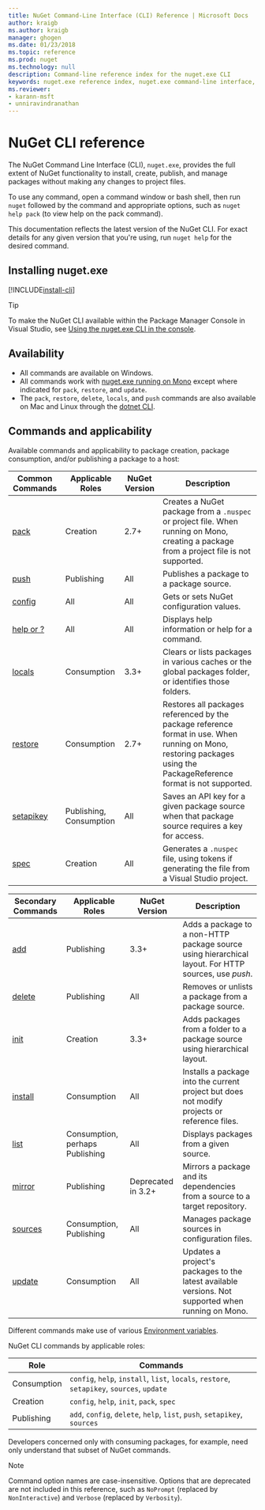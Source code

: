 ```yaml
---
title: NuGet Command-Line Interface (CLI) Reference | Microsoft Docs
author: kraigb
ms.author: kraigb
manager: ghogen
ms.date: 01/23/2018
ms.topic: reference
ms.prod: nuget
ms.technology: null
description: Command-line reference index for the nuget.exe CLI
keywords: nuget.exe reference index, nuget.exe command-line interface, nuget.exe CLI, nuget command
ms.reviewer:
- karann-msft
- unniravindranathan
---
```


# NuGet CLI reference

The NuGet Command Line Interface (CLI), `nuget.exe`, provides the full extent of NuGet functionality to install, create, publish, and manage packages without making any changes to project files.

To use any command, open a command window or bash shell, then run `nuget` followed by the command and appropriate options, such as `nuget help pack` (to view help on the pack command).

This documentation reflects the latest version of the NuGet CLI. For exact details for any given version that you're using,  run `nuget help` for the desired command.

## Installing nuget.exe

[!INCLUDE[install-cli](../includes/install-cli.md)]

> [!Tip]
> To make the NuGet CLI available within the Package Manager Console in Visual Studio, see [Using the nuget.exe CLI in the console](package-manager-console.md#using-the-nugetexe-cli-in-the-console).

## Availability

- All commands are available on Windows.
- All commands work with [nuget.exe running on Mono](../install-nuget-client-tools.md#mac-osx-and-linux) except where indicated for `pack`, `restore`, and `update`.
- The `pack`, `restore`, `delete`, `locals`, and `push` commands are also available on Mac and Linux through the [dotnet CLI](dotnet-Commands.md).

## Commands and applicability

Available commands and applicability to package creation, package consumption, and/or publishing a package to a host:

| Common Commands | Applicable Roles | NuGet Version | Description |
| --- | --- | --- | --- |
| [pack](cli-ref-pack.md) | Creation | 2.7+ | Creates a NuGet package from a `.nuspec` or project file. When running on Mono, creating a package from a project file is not supported. |
| [push](cli-ref-push.md) | Publishing | All | Publishes a package to a package source. |
| [config](cli-ref-config.md) | All | All | Gets or sets NuGet configuration values. |
| [help or ?](cli-ref-help.md) | All | All | Displays help information or help for a command. |
| [locals](cli-ref-locals.md) | Consumption | 3.3+ | Clears or lists packages in various caches or the global packages folder, or identifies those folders. |
| [restore](cli-ref-restore.md) | Consumption | 2.7+ | Restores all packages referenced by the package reference format in use. When running on Mono, restoring packages using the PackageReference format is not supported. |
| [setapikey](cli-ref-setapikey.md) | Publishing, Consumption | All | Saves an API key for a given package source when that package source requires a key for access. |
| [spec](cli-ref-spec.md) | Creation | All | Generates a `.nuspec` file, using tokens if generating the file from a Visual Studio project. |

| Secondary Commands | Applicable Roles | NuGet Version | Description |
| --- | --- | --- | --- |
| [add](cli-ref-add.md) | Publishing | 3.3+ | Adds a package to a non-HTTP package source using hierarchical layout. For HTTP sources, use *push*. |
| [delete](cli-ref-delete.md) | Publishing | All | Removes or unlists a package from a package source. |
| [init](cli-ref-init.md) | Creation | 3.3+ | Adds packages from a folder to a package source using hierarchical layout. |
| [install](cli-ref-install.md) | Consumption | All | Installs a package into the current project but does not modify projects or reference files. |
| [list](cli-ref-list.md) | Consumption, perhaps Publishing | All | Displays packages from a given source. |
| [mirror](cli-ref-mirror.md) | Publishing | Deprecated in 3.2+ | Mirrors a package and its dependencies from a source to a target repository. |
| [sources](cli-ref-sources.md) | Consumption, Publishing | All | Manages package sources in configuration files. |
| [update](cli-ref-update.md) | Consumption | All | Updates a project's packages to the latest available versions. Not supported when running on Mono. |

Different commands make use of various [Environment variables](cli-ref-environment-variables.md).

NuGet CLI commands by applicable roles:

| Role | Commands |
| --- | --- |
| Consumption | `config`, `help`, `install`, `list`, `locals`, `restore`, `setapikey`, `sources`, `update` |
| Creation | `config`, `help`, `init`, `pack`, `spec` |
| Publishing | `add`, `config`, `delete`, `help`, `list`, `push`, `setapikey`, `sources` |

Developers concerned only with consuming packages, for example, need only understand that subset of NuGet commands.

> [!Note]
> Command option names are case-insensitive. Options that are deprecated are not included in this reference, such as `NoPrompt` (replaced by `NonInteractive`) and `Verbose` (replaced by `Verbosity`).
